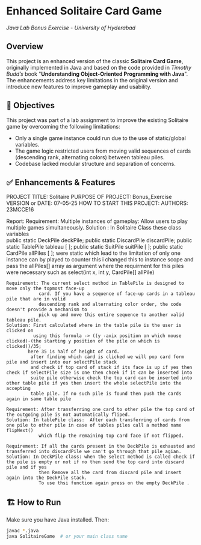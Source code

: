# Enhanced Solitaire Card Game
*Java Lab Bonus Exercise - University of Hyderabad*

## Overview

This project is an enhanced version of the classic **Solitaire Card Game**, originally implemented in Java and based on the code provided in *Timothy Budd’s* book "**Understanding Object-Oriented Programming with Java**". The enhancements address key limitations in the original version and introduce new features to improve gameplay and usability.

## 🎯 Objectives

This project was part of a lab assignment to improve the existing Solitaire game by overcoming the following limitations:

- Only a single game instance could run due to the use of static/global variables.
- The game logic restricted users from moving valid sequences of cards (descending rank, alternating colors) between tableau piles.
- Codebase lacked modular structure and separation of concerns.

## ✅ Enhancements & Features

PROJECT TITLE: Solitaire
PURPOSE OF PROJECT: Bonus_Exercise
VERSION or DATE: 07-05-25
HOW TO START THIS PROJECT:
AUTHORS: 23MCCE16

Report: 
    Requirement: Multiple instances of gameplay: Allow users to play multiple games simultaneously.
    Solution : In Solitaire Class these class variables  
                public static DeckPile deckPile;
                public static DiscardPile discardPile;
                public static TablePile tableau [ ];
                public static SuitPile suitPile [ ];
                public static CardPile allPiles [ ];
                were static which lead to the limitation of only one instance can by played to counter 
                this i changed this to instance scope and pass the allPiles[] array as argument where the
                requirment for this piles were necessary such as select(int x, int y, CardPile[] allPile)
    
    Requirement: The current select method in TablePile is designed to move only the topmost face-up
                card. If you have a sequence of face-up cards in a tableau pile that are in valid
                descending rank and alternating color order, the code doesn't provide a mechanism to
                pick up and move this entire sequence to another valid tableau pile.
    Solution: First calculated where in the table pile is the user is clicked on 
              using this formula -> ((y -axix position on which mouse clicked)-(the starting y position of the pile on which is clicked))/35;
            here 35 is half of height of card.
             after finding which card is clicked we will pop card form pile and insert into our selectPile stack
             and check if top card of stack if its face is up if yes then check if selectPile size is one then chcek if it can be inserted into 
             suite pile otherwise check the top card can be inserted into other table pile if yes then insert the whole selectPile into the accepting
             table pile. If no such pile is found then push the cards again in same table pile

    Requirement: After transferring one card to other pile the top card of the outgoing pile is not automatically fliped.
    Solution: In tablePile class:  After each transferring of cards from one pile to other pile in case of tables piles call a method name flipNext()
                which flip the remaining top card face if not flipped.

    Requirement: If all the cards present in the DeckPile is exhausted and transferred into discardPile we can't go through that pile agian.
    Solution: In DeckPile class: when the select method is called check if the pile is empty or not if no then send the top card into discard pile and if yes
                then Remove all the card from discard pile and insert again into the DeckPile stack.
                To use thsi function again press on the empty DeckPile .
             


## 🏗️ How to Run

Make sure you have Java installed. Then:

```bash
javac *.java
java SolitaireGame  # or your main class name
